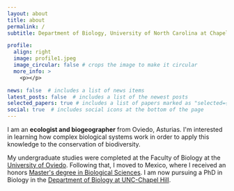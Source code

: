 ```yaml
---
layout: about
title: about
permalink: /
subtitle: Department of Biology, University of North Carolina at Chapel Hill

profile:
  align: right
  image: profile1.jpeg
  image_circular: false # crops the image to make it circular
  more_info: >
    <p></p>

news: false  # includes a list of news items
latest_posts: false  # includes a list of the newest posts
selected_papers: true # includes a list of papers marked as "selected={true}"
social: true  # includes social icons at the bottom of the page
---
```


I am an **ecologist and biogeographer** from Oviedo, Asturias. I'm interested in learning how complex biological systems work in order to apply this knowledge to the conservation of biodiversity.

My undergraduate studies were completed at the Faculty of Biology at the [University of Oviedo](https://www.uniovi.es). Following that, I moved to Mexico, where I received an honors [Master's degree in Biological Sciences](https://pcbiol.posgrado.unam.mx). I am now pursuing a PhD in Biology in the [Department of Biology at UNC-Chapel Hill](https://bio.unc.edu).
